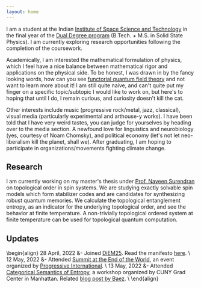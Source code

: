 ```yaml
---
layout: home
---
```



I am a student at the Indian [Institute of Space Science and Technology](https://iist.ac.in/) in the final year of the [Dual Degree program](https://iist.ac.in/admissions/undergraduate/dualdegree) (B.Tech. + M.S. in Solid State Physics). I am currently exploring research opportunities following the completion of the coursework.

Academically, I am interested the mathematical formulation of physics, which I feel have a nice balance between mathematical rigor and applications on the physical side. To be honest, I was drawn in by the fancy looking words, how can you see [functorial quantum field theory](https://ncatlab.org/nlab/show/functorial%20field%20theory) and not want to learn more about it! I am still quite naive, and can't quite put my finger on a specific topic/subtopic I would like to work on, but here's to hoping that until I do, I remain curious, and curiosity doesn't kill the cat.

Other interests include music (progressive rock/metal, jazz, classical), visual media (particularly experimental and arthouse-y works). I have been told that I have very weird tastes, you can judge for yourselves by heading over to the media section. A newfound love for linguistics and neurobiology (yes, courtesy of Noam Chomsky), and political economy (let's not let neo-liberalism kill the planet, shall we). After graduating, I am hoping to participate in organizations/movements fighting climate change.

## Research
I am currently working on my master's thesis under [Prof. Naveen Surendran](https://iist.ac.in/physics/naveen.surendran) on topological order in spin systems. We are studying exactly solvable spin models which form stabilizer codes and are candidates for synthesizing robust quantum memories. We calculate the topological entanglement entropy, as an indicator for the underlying topological order, and see the behavior at finite temperature. A non-trivially topological ordered system at finite temperature can be used for topological quantum computation.

## Updates
\begin{align}
28 April, 2022    &-     Joined [DiEM25](https://diem25.org/en/). Read the manifesto [here](https://diem25.org/about-us/). \\
12 May, 2022      &-     Attended [Summit at the End of the World](https://www.eventbrite.co.uk/e/summit-at-the-end-of-the-world-tickets-325923153927?keep_tld=1), an event organized by [Progressive International](https://progressive.international/). \\
13 May, 2022      &-     Attended [Categorical Semantics of Entropy](https://itsatcuny.org/calendar/220513/scse), a workshop organized by CUNY Grad Center in Manhattan. Related [blog post by Baez](https://johncarlosbaez.wordpress.com/2022/04/19/categorical-semantics-of-entropy/). \\
\end{align}

